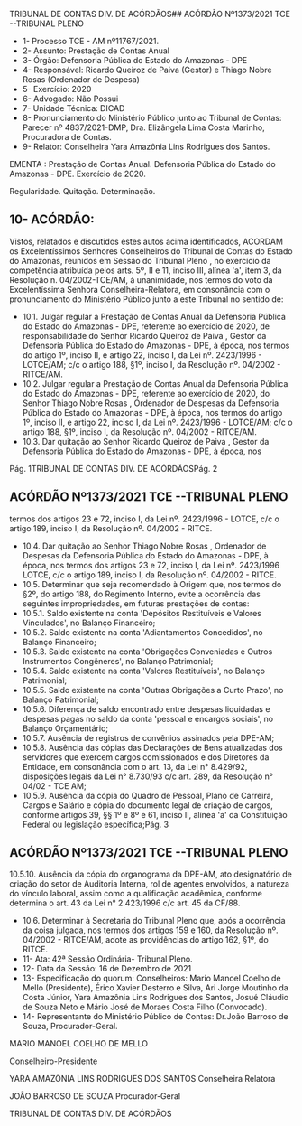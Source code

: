 TRIBUNAL DE CONTAS DIV. DE ACÓRDÃOS## ACÓRDÃO Nº1373/2021  TCE --TRIBUNAL PLENO

- 1- Processo TCE - AM nº11767/2021.
- 2- Assunto: Prestação de Contas Anual
- 3- Órgão: Defensoria Pública do Estado do Amazonas - DPE
- 4- Responsável: Ricardo Queiroz de Paiva  (Gestor) e Thiago Nobre Rosas (Ordenador de Despesa)
- 5- Exercício: 2020
- 6- Advogado: Não Possui
- 7- Unidade Técnica: DICAD
- 8- Pronunciamento  do  Ministério  Público  junto  ao  Tribunal  de  Contas: Parecer  nº 4837/2021-DMP, Dra. Elizângela Lima Costa Marinho, Procuradora de Contas.
- 9- Relator: Conselheira Yara Amazônia Lins Rodrigues dos Santos.

EMENTA :  Prestação  de  Contas  Anual.  Defensoria Pública do Estado do Amazonas - DPE. Exercício de 2020.

Regularidade. Quitação. Determinação.

## 10-  ACÓRDÃO:

Vistos, relatados e discutidos estes autos acima identificados, ACORDAM os Excelentíssimos Senhores Conselheiros do Tribunal de Contas do Estado do Amazonas, reunidos em Sessão do Tribunal Pleno , no exercício da competência atribuída pelos arts. 5º, II e 11, inciso III, alínea 'a', item 3, da Resolução n. 04/2002-TCE/AM, à unanimidade, nos termos do voto da Excelentíssima Senhora Conselheira-Relatora, em consonância com o pronunciamento do Ministério Público junto a este Tribunal no sentido de:

- 10.1. Julgar regular a Prestação de Contas Anual da Defensoria Pública do Estado do Amazonas - DPE, referente ao exercício de 2020, de responsabilidade  do  Senhor Ricardo Queiroz de Paiva , Gestor  da Defensoria  Pública  do  Estado  do  Amazonas  -  DPE,  à  época, nos termos do artigo 1º, inciso II, e artigo 22, inciso I, da Lei nº. 2423/1996 - LOTCE/AM; c/c o artigo 188, §1º, inciso I, da Resolução nº. 04/2002 - RITCE/AM.
- 10.2. Julgar regular a Prestação de Contas Anual da Defensoria Pública do Estado do Amazonas - DPE, referente ao exercício de 2020, do Senhor Thiago Nobre Rosas , Ordenador de Despesas da Defensoria Pública do Estado do Amazonas - DPE, à época, nos termos do artigo 1º, inciso II, e artigo 22, inciso I, da Lei nº. 2423/1996 - LOTCE/AM; c/c o artigo 188, §1º, inciso I, da Resolução nº. 04/2002 - RITCE/AM.
- 10.3. Dar  quitação ao  Senhor Ricardo  Queiroz  de  Paiva , Gestor  da Defensoria  Pública  do  Estado  do  Amazonas  -  DPE,  à  época,  nos

Pág. 1TRIBUNAL DE CONTAS DIV. DE ACÓRDÃOSPág. 2

## ACÓRDÃO Nº1373/2021  TCE --TRIBUNAL PLENO

termos dos artigos 23 e 72, inciso I, da Lei nº. 2423/1996 - LOTCE, c/c o artigo 189, inciso I, da Resolução nº. 04/2002 - RITCE.

- 10.4. Dar  quitação ao  Senhor Thiago  Nobre  Rosas , Ordenador  de Despesas da Defensoria Pública do Estado do Amazonas - DPE, à época, nos termos dos artigos 23 e 72, inciso I, da Lei nº. 2423/1996 LOTCE, c/c o artigo 189, inciso I, da Resolução nº. 04/2002 - RITCE.
- 10.5. Determinar que seja recomendado à Origem que, nos termos do §2º, do artigo 188, do Regimento Interno, evite a ocorrência das seguintes impropriedades, em futuras prestações de contas:
- 10.5.1. Saldo  existente  na  conta  'Depósitos  Restituíveis  e  Valores Vinculados', no Balanço Financeiro;
- 10.5.2. Saldo  existente  na  conta  'Adiantamentos  Concedidos',  no Balanço Financeiro;
- 10.5.3. Saldo  existente na  conta 'Obrigações Conveniadas e Outros Instrumentos Congêneres', no Balanço Patrimonial;
- 10.5.4. Saldo  existente  na  conta  'Valores  Restituíveis',  no  Balanço Patrimonial;
- 10.5.5. Saldo existente na conta 'Outras Obrigações a Curto Prazo', no Balanço Patrimonial;
- 10.5.6. Diferença  de  saldo  encontrado  entre  despesas  liquidadas  e despesas pagas no saldo da conta 'pessoal e encargos sociais', no Balanço Orçamentário;
- 10.5.7. Ausência de registros de convênios assinados pela DPE-AM;
- 10.5.8. Ausência das cópias das Declarações de Bens atualizadas dos servidores  que  exercem  cargos  comissionados  e  dos  Diretores  da Entidade, em  consonância  com  o  art.  13,  da  Lei n° 8.429/92, disposições  legais  da  Lei  n°  8.730/93  c/c  art.  289,  da  Resolução  n° 04/02 - TCE AM;
- 10.5.9. Ausência da cópia do Quadro de Pessoal, Plano de Carreira, Cargos e Salário e cópia do documento legal de criação de cargos, conforme artigos 39, §§ 1º e 8º e 61, inciso II, alínea 'a' da Constituição Federal ou legislação específica;Pág. 3

## ACÓRDÃO Nº1373/2021  TCE --TRIBUNAL PLENO

10.5.10. Ausência da cópia do organograma da DPE-AM,  ato designatório de criação do setor de Auditoria Interna, rol de agentes envolvidos, a natureza do vínculo laboral, assim como a qualificação acadêmica, conforme determina o art. 43 da Lei n° 2.423/1996 c/c art. 45 da CF/88.

- 10.6. Determinar à Secretaria do Tribunal Pleno que, após a ocorrência da coisa julgada, nos termos dos artigos 159 e 160, da Resolução nº. 04/2002 - RITCE/AM, adote as providências do artigo 162, §1º, do RITCE.
- 11-  Ata: 42ª Sessão Ordinária- Tribunal Pleno.
- 12-  Data da Sessão: 16 de Dezembro de 2021
- 13-  Especificação do quorum: Conselheiros: Mario Manoel Coelho de Mello (Presidente), Érico Xavier Desterro e Silva, Ari Jorge Moutinho da Costa Júnior, Yara Amazônia Lins Rodrigues dos Santos, Josué Cláudio de Souza Neto e Mário José de Moraes Costa Filho (Convocado).
- 14-  Representante  do  Ministério  Público  de  Contas: Dr.João  Barroso  de  Souza, Procurador-Geral.

MARIO MANOEL COELHO DE MELLO

Conselheiro-Presidente

YARA AMAZÔNIA LINS RODRIGUES DOS SANTOS Conselheira Relatora

JOÃO BARROSO DE SOUZA Procurador-Geral

TRIBUNAL DE CONTAS DIV. DE ACÓRDÃOS